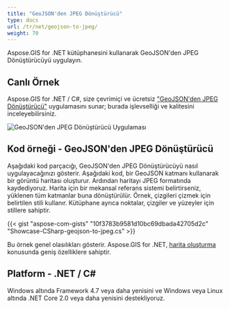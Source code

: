 ```yaml
---
title: "GeoJSON'den JPEG Dönüştürücü"
type: docs
url: /tr/net/geojson-to-jpeg/
weight: 70
---
```


Aspose.GIS for .NET kütüphanesini kullanarak GeoJSON'den JPEG Dönüştürücüyü uygulayın.

## **Canlı Örnek**

Aspose.GIS for .NET / C#, size çevrimiçi ve ücretsiz ["GeoJSON'den JPEG Dönüştürücü"](https://products.aspose.app/gis/viewer/geojson-to-jpeg) uygulamasını sunar; burada işlevselliği ve kalitesini inceleyebilirsiniz.

![GeoJSON'den JPEG Dönüştürücü Uygulaması](viewer.png)

## **Kod örneği - GeoJSON'den JPEG Dönüştürücü**

Aşağıdaki kod parçacığı, GeoJSON'den JPEG Dönüştürücüyü nasıl uygulayacağınızı gösterir. Aşağıdaki kod, bir GeoJSON katmanı kullanarak bir görüntü haritası oluşturur. Ardından haritayı JPEG formatında kaydediyoruz. Harita için bir mekansal referans sistemi belirtirseniz, yüklenen tüm katmanlar buna dönüştürülür.
Örnek, çizgileri çizmek için belirtilen stili kullanır. Kütüphane ayrıca noktalar, çizgiler ve yüzeyler için stillere sahiptir.

{{< gist "aspose-com-gists" "10f3783b9581d10bc69dbada42705d2c" "Showcase-CSharp-geojson-to-jpeg.cs" >}}

Bu örnek genel olasılıkları gösterir. Aspose.GIS for .NET, [harita oluşturma](https://docs.aspose.com/gis/net/map-rendering/) konusunda geniş özelliklere sahiptir.

## **Platform - .NET / C#**

Windows altında Framework 4.7 veya daha yenisini ve Windows veya Linux altında .NET Core 2.0 veya daha yenisini destekliyoruz.
